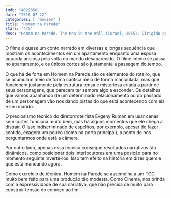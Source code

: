```yaml
---
imdb: "4029356"
date: "2016-07-22"
categories: [ "movies" ]
title: "Homem na Parede"
stars: "4/5"
desc: "Homem na Parede. The Man in the Wall (Israel, 2015). Dirigido por Evgeny Ruman. Escrito por Evgeny Ruman. Com Tamar Alkan, Tom Antopolsky, Shlomi Avraham, Amitay Yaish Benuosilio, Yoav Donat, Eli Gornstein, Gilad Kahana, Rodie Kozlovsky, Alit Kreiz."
---
```

O filme é quase um conto narrado em diversas e longas sequência que mostram os acontecimentos em um apartamento enquanto uma esposa aguarda ansiosa pela volta do marido desaparecido. O filme inteiro se passa no apartamento, e os únicos cortes são justamente a passagem do tempo.

O que há de forte em Homem na Parede são os elementos do roteiro, que se acumulam meio de forma caótica meio de forma manipulada, mas que funcionam justamente pela estrutura tensa e misteriosa criada a partir de seus personagens, que parecem ter sempre algo a esconder. Os detalhes que vamos apanhando de um determinado relacionamento ou do passado de um personagem vão nos dando pistas do que está acontecendo com ela e seu marido.

O preciosismo técnico do diretor/roteirista Evgeny Ruman em usar cenas sem cortes funciona muito bem, mas há alguns momentos que ele chega a distrair. O isso indiscriminado de espelhos, por exemplo, apesar de fazer sentido, exagera um pouco (como na porta principal), a ponto de nos perguntarmos onde está a câmera.

Por outro lado, apenas essa técnica consegue resultados narrativos tão dinâmicos, como posicionar dois interlocutores em uma posição para no momento seguinte invertê-los. Isso tem efeito na história em dizer quem é que está mandando agora.

Como exercício de técnica, Homem na Parede se assemelha a um TCC muito bem feito para uma produção tão modesta. Como Cinema, nos brinda com a expressividade de sua narrativa, que não precisa de muito para construir tensão do começo ao fim.
